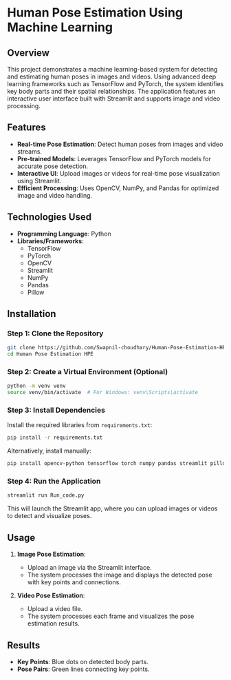 # Human Pose Estimation Using Machine Learning

## Overview
This project demonstrates a machine learning-based system for detecting and estimating human poses in images and videos. Using advanced deep learning frameworks such as TensorFlow and PyTorch, the system identifies key body parts and their spatial relationships. The application features an interactive user interface built with Streamlit and supports image and video processing.

## Features
- **Real-time Pose Estimation**: Detect human poses from images and video streams.
- **Pre-trained Models**: Leverages TensorFlow and PyTorch models for accurate pose detection.
- **Interactive UI**: Upload images or videos for real-time pose visualization using Streamlit.
- **Efficient Processing**: Uses OpenCV, NumPy, and Pandas for optimized image and video handling.

## Technologies Used
- **Programming Language**: Python
- **Libraries/Frameworks**:
  - TensorFlow
  - PyTorch
  - OpenCV
  - Streamlit
  - NumPy
  - Pandas
  - Pillow

## Installation

### Step 1: Clone the Repository
```bash
git clone https://github.com/Swapnil-choudhary/Human-Pose-Estimation-HPE.git
cd Human Pose Estimation HPE
```

### Step 2: Create a Virtual Environment (Optional)
```bash
python -m venv venv
source venv/bin/activate  # For Windows: venv\Scripts\activate
```

### Step 3: Install Dependencies
Install the required libraries from `requirements.txt`:
```bash
pip install -r requirements.txt
```

Alternatively, install manually:
```bash
pip install opencv-python tensorflow torch numpy pandas streamlit pillow
```

### Step 4: Run the Application
```bash
streamlit run Run_code.py
```
This will launch the Streamlit app, where you can upload images or videos to detect and visualize poses.

## Usage
1. **Image Pose Estimation**:
   - Upload an image via the Streamlit interface.
   - The system processes the image and displays the detected pose with key points and connections.

2. **Video Pose Estimation**:
   - Upload a video file.
   - The system processes each frame and visualizes the pose estimation results.

## Results
- **Key Points**: Blue dots on detected body parts.
- **Pose Pairs**: Green lines connecting key points.